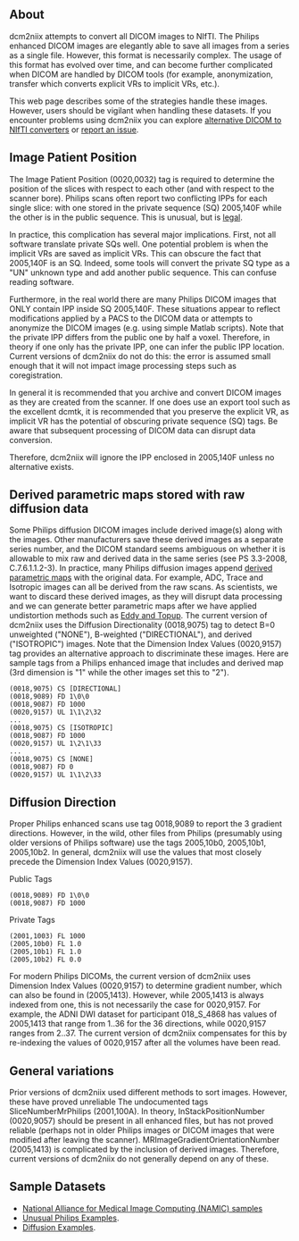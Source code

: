 ## About

dcm2niix attempts to convert all DICOM images to NIfTI. The Philips enhanced DICOM images are elegantly able to save all images from a series as a single file. However, this format is necessarily complex. The usage of this format has evolved over time, and can become further complicated when DICOM are handled by DICOM tools (for example, anonymization, transfer which converts explicit VRs to implicit VRs, etc.).

This web page describes some of the strategies handle these images. However, users should be vigilant when handling these datasets. If you encounter problems using dcm2niix you can explore [alternative DICOM to NIfTI converters](https://www.nitrc.org/plugins/mwiki/index.php/dcm2nii:MainPage#Alternatives) or [report an issue](https://github.com/rordenlab/dcm2niix).

## Image Patient Position

The Image Patient Position (0020,0032) tag is required to determine the position of the slices with respect to each other (and with respect to the scanner bore). Philips scans often report two conflicting IPPs for each single slice: with one stored in the private sequence (SQ) 2005,140F while the other is in the public sequence. This is unusual, but is [legal](ftp://medical.nema.org/medical/dicom/final/cp758_ft.pdf).

In practice, this complication has several major implications. First, not all software translate private SQs well. One potential problem is when the implicit VRs are saved as implicit VRs. This can obscure the fact that 2005,140F is an SQ. Indeed, some tools will convert the private SQ type as a "UN" unknown type and add another public sequence. This can confuse reading software.

Furthermore, in the real world there are many Philips DICOM images that ONLY contain IPP inside SQ 2005,140F. These situations appear to reflect modifications applied by a PACS to the DICOM data or attempts to anonymize the DICOM images (e.g. using simple Matlab scripts). Note that the private IPP differs from the public one by half a voxel. Therefore, in theory if one only has the private IPP, one can infer the public IPP location. Current versions of dcm2niix do not do this: the error is assumed small enough that it will not impact image processing steps such as coregistration.

In general it is recommended that you archive and convert DICOM images as they are created from the scanner. If one does use an export tool such as the excellent dcmtk, it is recommended that you preserve the explicit VR, as implicit VR has the potential of obscuring private sequence (SQ) tags. Be aware that subsequent processing of DICOM data can disrupt data conversion.

Therefore, dcm2niix will ignore the IPP enclosed in 2005,140F unless no alternative exists.

## Derived parametric maps stored with raw diffusion data

Some Philips diffusion DICOM images include derived image(s) along with the images. Other manufacturers save these derived images as a separate series number, and the DICOM standard seems ambiguous on whether it is allowable to mix raw and derived data in the same series (see PS 3.3-2008, C.7.6.1.1.2-3). In practice, many Philips diffusion images append [derived parametric maps](http://www.revisemri.com/blog/2008/diffusion-tensor-imaging/) with the original data. For example, ADC, Trace and Isotropic images can all be derived from the raw scans. As scientists, we want to discard these derived images, as they will disrupt data processing and we can generate better parametric maps after we have applied undistortion methods such as [Eddy and Topup](https://fsl.fmrib.ox.ac.uk/fsl/fslwiki/eddy/UsersGuide). The current version of dcm2niix uses the Diffusion Directionality (0018,9075) tag to detect B=0 unweighted ("NONE"), B-weighted ("DIRECTIONAL"), and derived ("ISOTROPIC") images. Note that the Dimension Index Values (0020,9157) tag provides an alternative approach to discriminate these images. Here are sample tags from a Philips enhanced image that includes and derived map (3rd dimension is "1" while the other images set this to "2").

```
(0018,9075) CS [DIRECTIONAL]
(0018,9089) FD 1\0\0
(0018,9087) FD 1000
(0020,9157) UL 1\1\2\32
...
(0018,9075) CS [ISOTROPIC]
(0018,9087) FD 1000
(0020,9157) UL 1\2\1\33
...
(0018,9075) CS [NONE]
(0018,9087) FD 0
(0020,9157) UL 1\1\2\33
```

## Diffusion Direction

Proper Philips enhanced scans use tag 0018,9089 to report the 3 gradient directions. However, in the wild, other files from Philips (presumably using older versions of Philips software) use the tags 2005,10b0, 2005,10b1, 2005,10b2. In general, dcm2niix will use the values that most closely precede the Dimension Index Values (0020,9157).

Public Tags
```
(0018,9089) FD 1\0\0
(0018,9087) FD 1000
```

Private Tags
```
(2001,1003) FL 1000
(2005,10b0) FL 1.0
(2005,10b1) FL 1.0
(2005,10b2) FL 0.0
```

For modern Philips DICOMs, the current version of dcm2niix uses Dimension Index Values (0020,9157) to determine gradient number, which can also be found in (2005,1413). However, while 2005,1413 is always indexed from one, this is not necessarily the case for 0020,9157. For example, the ADNI DWI dataset for participant 018_S_4868 has values of 2005,1413 that range from 1..36 for the 36 directions, while 0020,9157 ranges from 2..37. The current version of dcm2niix compensates for this by re-indexing the values of 0020,9157 after all the volumes have been read.

## General variations

Prior versions of dcm2niix used different methods to sort images. However, these have proved unreliable The undocumented tags SliceNumberMrPhilips (2001,100A). In theory, InStackPositionNumber (0020,9057) should be present in all enhanced files, but has not proved reliable (perhaps not in older Philips images or DICOM images that were modified after leaving the scanner). MRImageGradientOrientationNumber (2005,1413) is complicated by the inclusion of derived images. Therefore, current versions of dcm2niix do not generally depend on any of these.

## Sample Datasets

 - [National Alliance for Medical Image Computing (NAMIC) samples](http://www.insight-journal.org/midas/collection/view/194)
 - [Unusual Philips Examples](https://www.nitrc.org/plugins/mwiki/index.php/dcm2nii:MainPage#Unusual_MRI).
 - [Diffusion Examples](https://www.nitrc.org/plugins/mwiki/index.php/dcm2nii:MainPage#Diffusion_Tensor_Imaging).